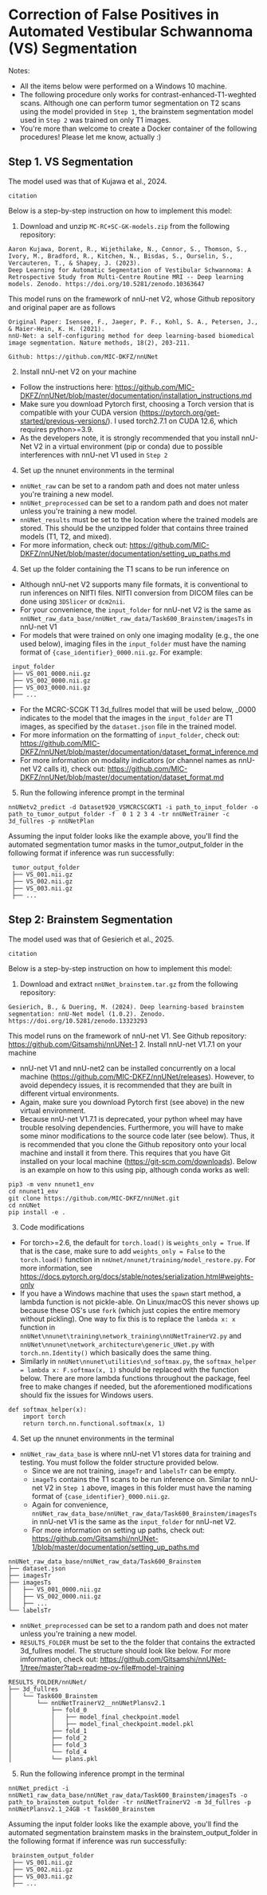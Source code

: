 # Correction of False Positives in Automated Vestibular Schwannoma (VS) Segmentation
Notes: 
* All the items below were performed on a Windows 10 machine.
* The following procedure only works for contrast-enhanced-T1-weghted scans. Although one can perform tumor segmentation on T2 scans using the model provided in `Step 1`, the brainstem segmentation model used in `Step 2` was trained on only T1 images.
* You're more than welcome to create a Docker container of the following procedures! Please let me know, actually :)

## Step 1. VS Segmentation
The model used was that of Kujawa et al., 2024.
```
citation
```
Below is a step-by-step instruction on how to implement this model:
1. Download and unzip `MC-RC+SC-GK-models.zip` from the following repository:
```
Aaron Kujawa, Dorent, R., Wijethilake, N., Connor, S., Thomson, S., Ivory, M., Bradford, R., Kitchen, N., Bisdas, S., Ourselin, S., Vercauteren, T., & Shapey, J. (2023).
Deep Learning for Automatic Segmentation of Vestibular Schwannoma: A Retrospective Study from Multi-Centre Routine MRI -- Deep learning models. Zenodo. https://doi.org/10.5281/zenodo.10363647
```
This model runs on the framework of nnU-net V2, whose Github repository and original paper are as follows
```
Original Paper: Isensee, F., Jaeger, P. F., Kohl, S. A., Petersen, J., & Maier-Hein, K. H. (2021).
nnU-Net: a self-configuring method for deep learning-based biomedical image segmentation. Nature methods, 18(2), 203-211.

Github: https://github.com/MIC-DKFZ/nnUNet
```
2. Install nnU-net V2 on your machine
  * Follow the instructions here: https://github.com/MIC-DKFZ/nnUNet/blob/master/documentation/installation_instructions.md
  * Make sure you download Pytorch first, choosing a Torch version that is compatible with your CUDA version (https://pytorch.org/get-started/previous-versions/). I used torch2.7.1 on CUDA 12.6, which requires python>=3.9.
  * As the developers note, it is strongly recommended that you install nnU-Net V2 in a virtual environment (pip or conda) due to possible interferences with nnU-net V1 used in `Step 2`
4. Set up the nnunet environments in the terminal
  * `nnUNet_raw` can be set to a random path and does not mater unless you're training a new model.
  * `nnUNet_preprocessed` can be set to a random path and does not mater unless you're training a new model.
  * `nnUNet_results` must be set to the location where the trained models are stored. This should be the unzipped folder that contains three trained models (T1, T2, and mixed).
  * For more information, check out: https://github.com/MIC-DKFZ/nnUNet/blob/master/documentation/setting_up_paths.md
4. Set up the folder containing the T1 scans to be run inference on
  * Although nnU-net V2 supports many file formats, it is conventional to run inferences on NIfTI files. NIfTI conversion from DICOM files can be done using `3DSlicer` or `dcm2nii`.
  * For your convenience, the `input_folder` for nnU-net V2 is the same as `nnUNet_raw_data_base/nnUNet_raw_data/Task600_Brainstem/imagesTs` in nnU-net V1 
  * For models that were trained on only one imaging modality (e.g., the one used below), imaging files in the `input_folder` must have the naming format of `{case_identifier}_0000.nii.gz`. For example:
```
 input_folder
 ├── VS_001_0000.nii.gz
 ├── VS_002_0000.nii.gz
 ├── VS_003_0000.nii.gz
 ├── ...
```
  * For the MCRC-SCGK T1 3d_fullres model that will be used below, _0000 indicates to the model that the images in the `input_folder` are T1 images, as specified by the `dataset.json` file in the trained model.
  * For more information on the formatting of `input_folder`, check out: https://github.com/MIC-DKFZ/nnUNet/blob/master/documentation/dataset_format_inference.md
  * For more information on modality indicators (or channel names as nnU-net V2 calls it), check out: https://github.com/MIC-DKFZ/nnUNet/blob/master/documentation/dataset_format.md
5. Run the following inference prompt in the terminal
```
nnUNetv2_predict -d Dataset920_VSMCRCSCGKT1 -i path_to_input_folder -o path_to_tumor_output_folder -f  0 1 2 3 4 -tr nnUNetTrainer -c 3d_fullres -p nnUNetPlan
```
Assuming the input folder looks like the example above, you'll find the automated segmentation tumor masks in the tumor_output_folder in the following format if inference was run successfully:
```
 tumor_output_folder
 ├── VS_001.nii.gz
 ├── VS_002.nii.gz
 ├── VS_003.nii.gz
 ├── ...
```

## Step 2: Brainstem Segmentation
The model used was that of Gesierich et al., 2025.
```
citation
```
Below is a step-by-step instruction on how to implement this model:
1. Download and extract `nnUNet_brainstem.tar.gz` from the following repository:
```
Gesierich, B., & Duering, M. (2024). Deep learning-based brainstem segmentation: nnU-Net model (1.0.2). Zenodo. https://doi.org/10.5281/zenodo.13323293
```
This model runs on the framework of nnU-net V1. See Github repository: https://github.com/Gitsamshi/nnUNet-1
2. Install nnU-net V1.7.1 on your machine
  * nnU-net V1 and nnU-net2 can be installed concurrently on a local machine (https://github.com/MIC-DKFZ/nnUNet/releases). However, to avoid dependecy issues, it is recommended that they are built in different virtual environments.
  * Again, make sure you download Pytorch first (see above) in the new virtual environment.
  * Because nnU-net V1.7.1 is deprecated, your python wheel may have trouble resolving dependencies. Furthermore, you will have to make some minor modifications to the source code later (see below). Thus, it is recommended that you clone the Github repository onto your local machine and install it from there. This requires that you have Git installed on your local machine (https://git-scm.com/downloads). Below is an example on how to this using pip, although conda works as well:
```
pip3 -m venv nnunet1_env
cd nnunet1_env
git clone https://github.com/MIC-DKFZ/nnUNet.git
cd nnUNet
pip install -e .
```
3. Code modifications
  * For torch>=2.6, the default for `torch.load()` is `weights_only = True`. If that is the case, make sure to add `weights_only = False` to the `torch.load()` function in `nnUnet/nnunet/training/model_restore.py`. For more information, see https://docs.pytorch.org/docs/stable/notes/serialization.html#weights-only
  * If you have a Windows machine that uses the `spawn` start method, a lambda function is not pickle-able. On Linux/macOS this never shows up because these OS's use `fork` (which just copies the entire memory without pickling). One way to fix this is to replace the `lambda x: x` function in `nnUNet\nnunet\training\network_training\nnUNetTrainerV2.py` and `nnUNet\nnunet\network_architecture\generic_UNet.py` with `torch.nn.Identity()` which basically does the same thing.
  * Similarly in `nnUNet\nnunet\utilities\nd_softmax.py`, the `softmax_helper = lambda x: F.softmax(x, 1)` should be replaced with the function below. There are more lambda functions throughout the package, feel free to make changes if needed, but the aforementioned modifications should fix the issues for Windows users.
```
def softmax_helper(x):
    import torch
    return torch.nn.functional.softmax(x, 1)
```
4. Set up the nnunet environments in the terminal
  * `nnUNet_raw_data_base` is where nnU-net V1 stores data for training and testing. You must follow the folder structure provided below.
    * Since we are not training, `imageTr` and `labelsTr` can be empty.
    * `imageTs` contains the T1 scans to be run inference on. Similar to nnU-net V2 in `Step 1` above, images in this folder must have the naming format of `{case_identifier}_0000.nii.gz`.
    * Again for convenience, `nnUNet_raw_data_base/nnUNet_raw_data/Task600_Brainstem/imagesTs` in nnU-net V1 is the same as the `input_folder` for nnU-net V2.
    * For more information on setting up paths, check out: https://github.com/Gitsamshi/nnUNet-1/blob/master/documentation/setting_up_paths.md
```
nnUNet_raw_data_base/nnUNet_raw_data/Task600_Brainstem
├── dataset.json
├── imagesTr
├── imagesTs
│   ├── VS_001_0000.nii.gz
│   ├── VS_002_0000.nii.gz
│   ├── ...
└── labelsTr
```
  * `nnUNet_preprocessed` can be set to a random path and does not mater unless you're training a new model.
  * `RESULTS_FOLDER` must be set to the the folder that contains the extracted 3d_fullres model. The structure should look like below. For more imformation, check out: https://github.com/Gitsamshi/nnUNet-1/tree/master?tab=readme-ov-file#model-training
```
RESULTS_FOLDER/nnUNet/
├── 3d_fullres
│   └── Task600_Brainstem
│       └── nnUNetTrainerV2__nnUNetPlansv2.1
│           ├── fold_0
│           │   ├── model_final_checkpoint.model
│           │   ├── model_final_checkpoint.model.pkl
│           ├── fold_1
│           ├── fold_2
│           ├── fold_3
│           └── fold_4
│           └── plans.pkl
```

5. Run the following inference prompt in the terminal
```
nnUNet_predict -i nnUNet1_raw_data_base/nnUNet_raw_data/Task600_Brainstem/imagesTs -o path_to_brainstem_output_folder -tr nnUNetTrainerV2 -m 3d_fullres -p nnUNetPlansv2.1_24GB -t Task600_Brainstem
```
Assuming the input folder looks like the example above, you'll find the automated segmentation brainstem masks in the brainstem_output_folder in the following format if inference was run successfully:
```
 brainstem_output_folder
 ├── VS_001.nii.gz
 ├── VS_002.nii.gz
 ├── VS_003.nii.gz
 ├── ...
```

